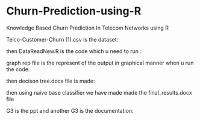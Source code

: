 # Churn-Prediction-using-R
Knowledge Based Churn Prediction In Telecom Networks using R


Telco-Customer-Churn (1).csv is the dataset:

then DataReadNew.R is the code which u need to run :

graph rep file  is the represent of the output in graphical manner when u run the code:

then decison tree.docx file is made:

then using naive base classifier we have made made the final_results.docx file


G3 is the ppt and another G3 is the documentation:

